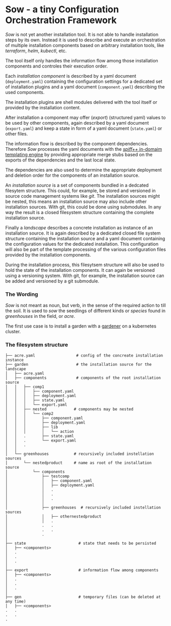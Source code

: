 
# Sow - a tiny Configuration Orchestration Framework

_Sow_ is not yet another installation tool. It is
not able to handle installation steps by its own.
Instead it is used to describe and execute an
orchestration of multiple installation components
based on arbitrary installation
tools, like _terraform_, _helm_, _kubectl_, etc.

The tool itself only handles the information flow
among those installation components and controles
their execution order.

Each _installation component_ is described by
a yaml document (`deployment.yaml`) containing
the configuration settings for a dedicated set of
installation plugins and a yaml document (`component.yaml`)
describing the used components.

The installation plugins are shell modules delivered
with the tool itself or provided by the installation content.

After installation a component may offer (_export_) (structured yaml)
values to be used by other components, again described
by a yaml document (`export.yaml`) and keep a state in form
of a yaml document (`state.yaml`) or other files.

The information flow is described by the component dependencies.
Therefore _Sow_ processes the yaml documents with the
[_spiff++_ in-domaim templating engine](https://github.com/mandelsoft/spiff/blob/master/README.md)
by providing appropriate merge stubs based on
the exports of the dependencies and the last local state.

The dependencies are also used to determine the appropriate 
deployment and deletion order for the components of
an installation source.

An _installation source_ is a set of components bundled
in a dedcated filesytem structure. This could, for example,
be stored and versioned in source code management systems like
_git_. The installation sources might be nested, this means
an installation source may also include other installation
sources. With git, this could be done using submodules.
In any way the result is a closed filesystem structure 
containing the complete installation source.

Finally a _landscape_ describes a concrete installation
as instance of an installation source. It is again described
by a dedicated closed file system structure containing the
installation source and a yaml document containing the
configuration values for the dedicated installation.
This configuration will also be part of the template
processing of the various configuration
files provided by the installation components.

During the installation
process, this filesytsem structure will also be used to hold
the state of the installation components.
It can again be versioned using a versioning system.
With git, for example, the installation source can be
added and versioned by a git submodule.

### The Wording

_Sow_ is not meant as noun, but verb, in the sense of the
required action to till the soil. It is used to _sow_ the
seedlings of different kinds or _species_ found in
_greenhouses_ in the field, or _acre_.

The first use case is to install a garden with a
[gardener](https://github.com/gardener/gardener) on
a kubernetes cluster.

### The filesystem structure

```
├── acre.yaml                  # config of the concreate installation instance
├── garden                     # the installation source for the landscape
│   ├── acre.yaml
│   ├── components             # components of the root installation source
│   │   ├── comp1
│   │   │   ├── component.yaml
│   │   │   ├── deployment.yaml
│   │   │   ├── state.yaml
│   │   │   └── export.yaml
│   │   ├── nested            # components may be nested
│   │   │   └── comp2
│   │   │       ├── component.yaml
│   │   │       ├── deployment.yaml
│   │   │       ├── lib
│   │   │       │   └── action
│   │   .       ├── state.yaml
│   │   .       └── export.yaml
│   │   .
│   │
│   └── greenhouses           # recursively included instellation sources
│       └── nestedproduct     # name as root of the installation source
│           └── components
│               ├── testcomp
│               │   ├── component.yaml
│               │   ├── deployment.yaml
│               │   .
│               │   .
│               │   .
│               │    
│               ├── greenhouses  # recursively included instellation sources
│               │   ├── othernestedproduct
│               │   .
│               .   .
│               .   .
│               .
│
├── state                       # state that needs to be persisted
│   ├── <components>
│   .
│   .
│   .
│
├── export                      # information flow among components
│   ├── <components>
│   .
│   .
│   .
│
├── gen                         # temporary files (can be deleted at any time)
│   ├── <components>
.   .
.   .
.
```
